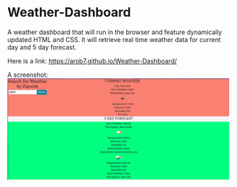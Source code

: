 # Weather-Dashboard
A weather dashboard that will run in the browser and feature dynamically updated HTML and CSS.
It will retrieve real time weather data for current day and 5 day forecast. 

Here is a link: https://arob7.github.io/Weather-Dashboard/

A screenshot: <img src="assets/images/weatherappscreenshot.PNG" width="500">

